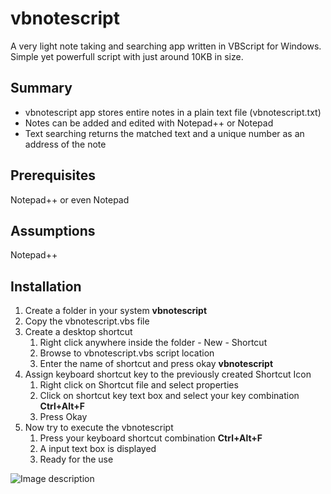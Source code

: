 # vbnotescript
A very light note taking and searching app written in VBScript for Windows.
Simple yet powerfull script with just around 10KB in size.

## Summary
* vbnotescript app stores entire notes in a plain text file (vbnotescript.txt)
* Notes can be added and edited with Notepad++ or Notepad
* Text searching returns the matched text and a unique number as an address of the note  

## Prerequisites
Notepad++ or even Notepad

## Assumptions
Notepad++

## Installation
1. Create a folder in your system **vbnotescript**
1. Copy the vbnotescript.vbs file
1. Create a desktop shortcut 
   1. Right click anywhere inside the folder - New - Shortcut
   1. Browse to vbnotescript.vbs script location
   1. Enter the name of shortcut and press okay **vbnotescript**
1. Assign keyboard shortcut key to the previously created Shortcut Icon
   1. Right click on Shortcut file and select properties
   1. Click on shortcut key text box and select your key combination **Ctrl+Alt+F**
   1. Press Okay
1. Now try to execute the vbnotescript
   1. Press your keyboard shortcut combination **Ctrl+Alt+F**
   1. A input text box is displayed
   1. Ready for the use
  
![Image description](https://github.com/sourceplant/vbnotescript/blob/master/INSTALLATION.jpg)
